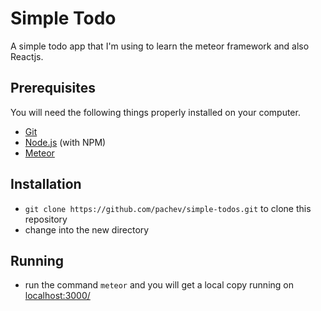 # Simple Todo 

A simple todo app that I'm using to learn the meteor framework and also Reactjs. 

## Prerequisites

You will need the following things properly installed on your computer.

* [Git](http://git-scm.com/)
* [Node.js](http://nodejs.org/) (with NPM)
* [Meteor](https://www.meteor.com/)


## Installation

* `git clone https://github.com/pachev/simple-todos.git` to clone  this repository
* change into the new directory


## Running
* run the command `meteor` and you will get a local copy running on [localhost:3000/](http://localhost:3000/)
